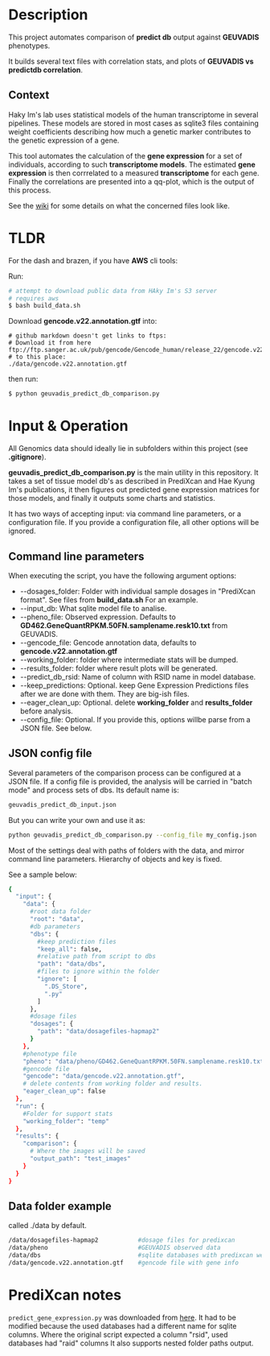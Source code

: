 # Description

This project automates comparison of **predict db** output against **GEUVADIS** phenotypes.

It builds several text files with correlation stats, and plots of **GEUVADIS vs predictdb correlation**.

## Context

Haky Im's lab uses statistical models of the human transcriptome in several pipelines. 
These models are stored in most cases as sqlite3 files containing weight coefficients
describing how much a genetic marker contributes to the genetic expression of a gene.

This tool automates the calculation of the **gene expression** for a set of individuals,
according to such **transcriptome models**. The estimated **gene expression** is then corrrelated
to a measured **transcriptome** for each gene. 
Finally the correlations are presented into a qq-plot, which is the output of this process.

See the [wiki](https://github.com/Heroico/PredictDBAnalysis/wiki) for some details on what the concerned files
look like.

# TLDR

For the dash and brazen, if you have **AWS** cli tools: 

Run:

```bash
# attempt to download public data from HAky Im's S3 server
# requires aws
$ bash build_data.sh
```

Download **gencode.v22.annotation.gtf** into:
```
# github markdown doesn't get links to ftps:
# Download it from here ftp://ftp.sanger.ac.uk/pub/gencode/Gencode_human/release_22/gencode.v22.annotation.gtf.gz
# to this place:
./data/gencode.v22.annotation.gtf
```

then run:

```bash
$ python geuvadis_predict_db_comparison.py
```

# Input & Operation

All Genomics data should ideally lie in subfolders within this project (see **.gitignore**).

**geuvadis_predict_db_comparison.py** is the main utility in this repository. 
It takes a set of tissue model db's as described in PrediXcan and Hae Kyung Im's publications,
it then figures out predicted gene expression matrices for those models,
and finally it outputs some charts and statistics.

It has two ways of accepting input: via command line parameters, or a configuration file.
If you provide a configuration file, all other options will be ignored.

## Command line parameters

When executing the script, you have the following argument options:

* --dosages_folder: Folder with individual sample dosages in "PrediXcan format". See files from **build_data.sh** For an example. 
* --input_db: What sqlite model file to analise.
* --pheno_file: Observed expression. Defaults to **GD462.GeneQuantRPKM.50FN.samplename.resk10.txt** from GEUVADIS.
* --gencode_file: Gencode annotation data, defaults to **gencode.v22.annotation.gtf**
* --working_folder: folder where intermediate stats will be dumped.
* --results_folder: folder where result plots will be generated.
* --predict_db_rsid: Name of column with RSID name in model database.
* --keep_predictions: Optional. keep Gene Expression Predictions files after we are done with them. They are big-ish files.
* --eager_clean_up: Optional. delete **working_folder** and **results_folder** before analysis.
* --config_file: Optional. If you provide this, options willbe parse from a JSON file. See below.

## JSON config file

Several parameters of the comparison process can be configured at a JSON file.
If a config file is provided, the analysis will be carried in "batch mode" and process sets of dbs.
Its default name is:

```bash
geuvadis_predict_db_input.json
```

But you can write your own and use it as:

```bash
python geuvadis_predict_db_comparison.py --config_file my_config.json
```

Most of the settings deal with paths of folders with the data, and mirror command line parameters. 
Hierarchy of objects and key is fixed.

See a sample below:

```bash
{
  "input": {
    "data": {
      #root data folder
      "root": "data",
      #db parameters
      "dbs": {
        #keep prediction files
        "keep_all": false,
        #relative path from script to dbs
        "path": "data/dbs",
        #files to ignore within the folder
        "ignore": [
          ".DS_Store",
          ".py"
        ]
      },
      #dosage files
      "dosages": {
        "path": "data/dosagefiles-hapmap2"
      }
    },
    #phenotype file
    "pheno": "data/pheno/GD462.GeneQuantRPKM.50FN.samplename.resk10.txt",
    #gencode file
    "gencode": "data/gencode.v22.annotation.gtf",
    # delete contents from working folder and results.
    "eager_clean_up": false
  },
  "run": {
    #Folder for support stats
    "working_folder": "temp"
  },
  "results": {
    "comparison": {
      # Where the images will be saved
      "output_path": "test_images"
    }
  }
}
```

## Data folder example

called ./data by default.
```bash
/data/dosagefiles-hapmap2           #dosage files for predixcan
/data/pheno                         #GEUVADIS observed data
/data/dbs                           #sqlite databases with predixcan weights
/data/gencode.v22.annotation.gtf    #gencode file with gene info
```

# PrediXcan notes

`predict_gene_expression.py` was downloaded from [here](https://github.com/hakyimlab/PrediXcan/tree/master/Software).
It had to be modified because the used databases had a different name for sqlite columns.
Where the original script expected a column "rsid", used databases had "raid" columns
It also supports nested folder paths output.

